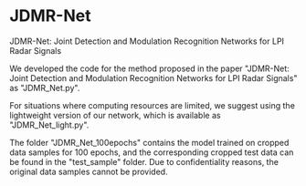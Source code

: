 # JDMR-Net
JDMR-Net: Joint Detection and Modulation Recognition Networks for LPI Radar Signals

We developed the code for the method proposed in the paper "JDMR-Net: Joint Detection and Modulation Recognition Networks for LPI Radar Signals" as "JDMR_Net.py". 

For situations where computing resources are limited, we suggest using the lightweight version of our network, which is available as "JDMR_Net_light.py".

The folder "JDMR_Net_100epochs" contains the model trained on cropped data samples for 100 epochs, and the corresponding cropped test data can be found in the "test_sample" folder. Due to confidentiality reasons, the original data samples cannot be provided.
